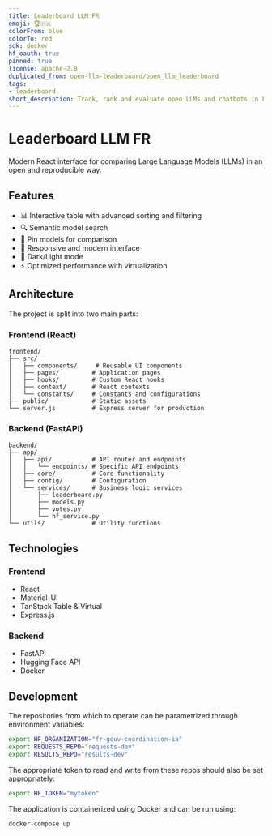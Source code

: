 ```yaml
---
title: Leaderboard LLM FR
emoji: 🏆🇫🇷
colorFrom: blue
colorTo: red
sdk: docker
hf_oauth: true
pinned: true
license: apache-2.0
duplicated_from: open-llm-leaderboard/open_llm_leaderboard
tags:
- leaderboard
short_description: Track, rank and evaluate open LLMs and chatbots in French
---
```


# Leaderboard LLM FR

Modern React interface for comparing Large Language Models (LLMs) in an open and reproducible way.

## Features

- 📊 Interactive table with advanced sorting and filtering
- 🔍 Semantic model search
- 📌 Pin models for comparison
- 📱 Responsive and modern interface
- 🎨 Dark/Light mode
- ⚡️ Optimized performance with virtualization

## Architecture

The project is split into two main parts:

### Frontend (React)

```
frontend/
├── src/
│   ├── components/     # Reusable UI components
│   ├── pages/         # Application pages
│   ├── hooks/         # Custom React hooks
│   ├── context/       # React contexts
│   └── constants/     # Constants and configurations
├── public/            # Static assets
└── server.js          # Express server for production
```

### Backend (FastAPI)

```
backend/
├── app/
│   ├── api/           # API router and endpoints
│   │   └── endpoints/ # Specific API endpoints
│   ├── core/          # Core functionality
│   ├── config/        # Configuration
│   └── services/      # Business logic services
│       ├── leaderboard.py
│       ├── models.py
│       ├── votes.py
│       └── hf_service.py
└── utils/             # Utility functions
```

## Technologies

### Frontend

- React
- Material-UI
- TanStack Table & Virtual
- Express.js

### Backend

- FastAPI
- Hugging Face API
- Docker

## Development

The repositories from which to operate can be parametrized through environment variables:

```bash
export HF_ORGANIZATION="fr-gouv-coordination-ia"
export REQUESTS_REPO="requests-dev"
export RESULTS_REPO="results-dev"
```

The appropriate token to read and write from these repos should also be set appropriately:

``` bash
export HF_TOKEN="mytoken"
```

The application is containerized using Docker and can be run using:

```bash
docker-compose up
```
